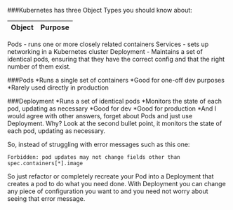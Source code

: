 ###Kubernetes has three Object Types you should know about:

Object|Purpose
---|---
Pods - runs one or more closely related containers
Services - sets up networking in a Kubernetes cluster
Deployment - Maintains a set of identical pods, ensuring that they have the correct config and that the right number of them exist.


###Pods
*Runs a single set of containers
*Good for one-off dev purposes
*Rarely used directly in production

###Deployment
*Runs a set of identical pods
*Monitors the state of each pod, updating as necessary
*Good for dev
*Good for production
*And I would agree with other answers, forget about Pods and just use Deployment. Why? Look at the second bullet point, it monitors the state of each pod, updating as necessary.

So, instead of struggling with error messages such as this one:

`Forbidden: pod updates may not change fields other than spec.containers[*].image`

So just refactor or completely recreate your Pod into a Deployment that creates a pod to do what you need done. With Deployment you can change any piece of configuration you want to and you need not worry about seeing that error message.
